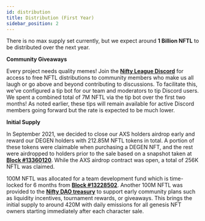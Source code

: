 ```yaml
---
id: distribution
title: Distribution (First Year)
sidebar_position: 2
---
```


There is no max supply set currently, but we expect around **1 Billion NFTL** to be distributed over the next year.

**Community Giveaways**

Every project needs quality memes! Join the **[Nifty League Discord](https://discord.gg/niftyleague)** for access to free NFTL distributions to community members who make us all laugh or go above and beyond contributing to discussions. To facilitate this, we've configured a tip bot for our team and moderators to tip Discord users. We spent a combined total of 7M NFTL via the tip bot over the first two months! As noted earlier, these tips will remain available for active Discord members going forward but the rate is expected to be much lower.

**Initial Supply**

In September 2021, we decided to close our AXS holders airdrop early and reward our DEGEN holders with 212.85M NFTL tokens in total. A portion of these tokens were claimable when purchasing a DEGEN NFT, and the rest were airdropped to holders prior to the sale based on a snapshot taken at **[Block #13360120](https://etherscan.io/block/13360120)**. While the AXS airdrop contract was open, a total of 256K NFTL was claimed.

100M NFTL was allocated for a team development fund which is time-locked for 6 months from **[Block #13228502](https://etherscan.io/tx/0x3649b00464903b78608f8de9308aec339ecd7446f1dc2de26a9913d2d5468ecf)**. Another 100M NFTL was provided to the **[Nifty DAO treasury](https://etherscan.io/address/0xd06ae6fb7eade890f3e295d69a6679380c9456c1)** to support early community plans such as liquidity incentives, tournament rewards, or giveaways. This brings the initial supply to around 420M with daily emissions for all genesis NFT owners starting immediately after each character sale.
